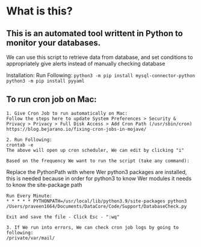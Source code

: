 # What is this?
## This is an automated tool writtent in Python to monitor your databases.
We can use this script to retrieve data from database, and set conditions to appropriately give alerts instead of manually checking database

Installation:
Run Following:
``
		python3 -m pip install mysql-connector-python
		python3 -m pip install pyyaml
``

## To run cron job on Mac:

	1. Give Cron Job to run automatically on Mac:
	Follow the steps here to update System Preferences > Security & Privacy > Privacy > Full Disk Access > Add Cron Path (/usr/sbin/cron)
	https://blog.bejarano.io/fixing-cron-jobs-in-mojave/
	
	2. Run Following:
	crontab -e
	The above will open up cron scheduler, We can edit by clicking "i"

	Based on the frequency We want to run the script (take any command):
Replace the PythonPath with where Wer python3 packages are installed, this is needed because in order for python3 to know Wer modules it needs to know the site-package path
	
	Run Every Minute:
	* * * * * PYTHONPATH=/usr/local/lib/python3.9/site-packages python3 /Users/praveen1664/Documents/DataCore/Code/Support/DatabaseCheck.py
	
	Exit and save the file - Click Esc - ":wq"
	
	3. If We run into errors, We can check cron job logs by going to following:
	/private/var/mail/
	
